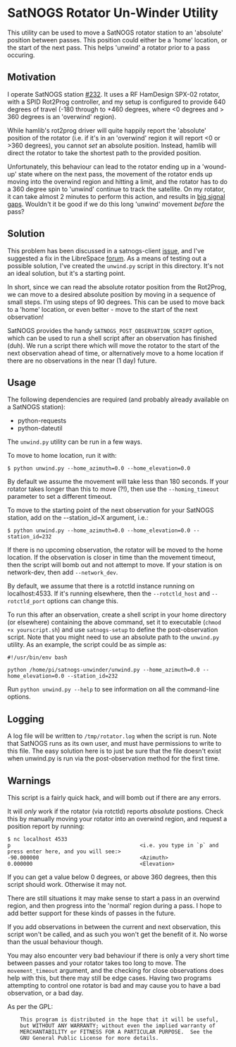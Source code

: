# SatNOGS Rotator Un-Winder Utility

This utility can be used to move a SatNOGS rotator station to an 'absolute' position between passes. This position could either be a 'home' location, or the start of the next pass. This helps 'unwind' a rotator prior to a pass occuring.

## Motivation
I operate SatNOGS station [#232](https://network.satnogs.org/stations/232/). It uses a RF HamDesign SPX-02 rotator, with a SPID Rot2Prog controller, and my setup is configured to provide 640 degrees of travel (-180 through to +460 degrees, where <0 degrees and > 360 degrees is an 'overwind' region).

While hamlib's rot2prog driver will quite happily report the 'absolute' position of the rotator (i.e. if it's in an 'overwind' region it will report <0 or >360 degrees), you cannot *set* an absolute position. Instead, hamlib will direct the rotator to take the shortest path to the provided position.

Unfortunately, this behaviour can lead to the rotator ending up in a 'wound-up' state where on the next pass, the movement of the rotator ends up moving into the overwind region and hitting a limit, and the rotator has to do a 360 degree spin to 'unwind' continue to track the satellite. On my rotator, it can take almost 2 minutes to perform this action, and results in [big signal gaps](https://network.satnogs.org/observations/316507/). Wouldn't it be good if we do this long 'unwind' movement *before* the pass?

## Solution

This problem has been discussed in a satnogs-client [issue](https://gitlab.com/librespacefoundation/satnogs/satnogs-client/issues/275), and I've suggested a fix in the LibreSpace [forum](https://community.libre.space/t/rotator-control-parking/2511/2?u=vk5qi). As a means of testing out a possible solution, I've created the `unwind.py` script in this directory. It's not an ideal solution, but it's a starting point.

In short, since we can read the absolute rotator position from the Rot2Prog, we can move to a desired absolute position by moving in a sequence of small steps. I'm using steps of 90 degrees. This can be used to move back to a 'home' location, or even better - move to the start of the next observation!

SatNOGS provides the handy `SATNOGS_POST_OBSERVATION_SCRIPT` option, which can be used to run a shell script after an observation has finished (duh). We run a script there which will move the rotator to the start of the next observation ahead of time, or alternatively move to a home location if there are no observations in the near (1 day) future.

## Usage

The following dependencies are required (and probably already available on a SatNOGS station):
 * python-requests
 * python-dateutil

The `unwind.py` utility can be run in a few ways.

To move to home location, run it with:
```
$ python unwind.py --home_azimuth=0.0 --home_elevation=0.0
```

By default we assume the movement will take less than 180 seconds. If your rotator takes longer than this to move (?!), then use the `--homing_timeout` parameter to set a different timeout.


To move to the starting point of the next observation for your SatNOGS station, add on the --station_id=X argument, i.e.:
```
$ python unwind.py --home_azimuth=0.0 --home_elevation=0.0 --station_id=232
```
If there is no upcoming observation, the rotator will be moved to the home location. If the observation is closer in time than the movement timeout, then the script will bomb out and not attempt to move. If your station is on network-dev, then add `--network_dev`.

By default, we assume that there is a rotctld instance running on localhost:4533. If it's running elsewhere, then the `--rotctld_host` and `--rotctld_port` options can change this. 

To run this after an observation, create a shell script in your home directory (or elsewhere) containing the above command, set it to executable (`chmod +x yourscript.sh`) and use `satnogs-setup` to define the post-observation script. Note that you might need to use an absolute path to the `unwind.py` utility. As an example, the script could be as simple as:
```
#!/usr/bin/env bash

python /home/pi/satnogs-unwinder/unwind.py --home_azimuth=0.0 --home_elevation=0.0 --station_id=232

```

Run `python unwind.py --help` to see information on all the command-line options.

## Logging
A log file will be written to `/tmp/rotator.log` when the script is run. Note that SatNOGS runs as its own user, and must have permissions to write to this file. The easy solution here is to just be sure that the file doesn't exist when unwind.py is run via the post-observation method for the first time.

## Warnings
This script is a fairly quick hack, and will bomb out if there are any errors.

It will *only* work if the rotator (via rotctld) reports *absolute* postions. Check this by manually moving your rotator into an overwind region, and request a position report by running:
```
$ nc localhost 4533
p                                         <i.e. you type in `p` and press enter here, and you will see:>
-90.000000                                <Azimuth>
0.000000                                  <Elevation>
```
If you can get a value below 0 degrees, or above 360 degrees, then this script should work. Otherwise it may not.

There are still situations it may make sense to start a pass in an overwind region, and then progress into the 'normal' region during a pass. I hope to add better support for these kinds of passes in the future.

If you add observations in between the current and next observation, this script won't be called, and as such you won't get the benefit of it. No worse than the usual behaviour though.

You may also encounter very bad behaviour if there is only a very short time between passes and your rotator takes too long to move. The `movement_timeout` argument, and the checking for close observations does help with this, but there may still be edge cases. Having two programs attempting to control one rotator is bad and may cause you to have a bad observation, or a bad day. 

As per the GPL:
```
    This program is distributed in the hope that it will be useful,
    but WITHOUT ANY WARRANTY; without even the implied warranty of
    MERCHANTABILITY or FITNESS FOR A PARTICULAR PURPOSE.  See the
    GNU General Public License for more details.
```

